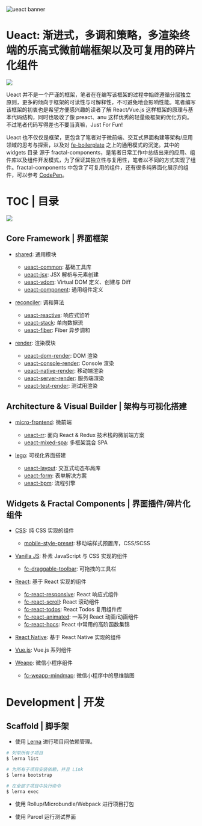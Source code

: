 ![ueact banner](https://user-images.githubusercontent.com/5803001/44896692-a51adc00-ad2b-11e8-9be9-ac495c77932e.png)

# Ueact: 渐进式，多调和策略，多渲染终端的乐高式微前端框架以及可复用的碎片化组件

![](https://badge.fury.io/gh/wxyyxc1992%2FUeact.svg)

Ueact 并不是一个严谨的框架，笔者在在编写该框架的过程中始终遵循分层独立原则，更多的倾向于框架的可读性与可解释性，不可避免地会影响性能。笔者编写该框架的初衷也是希望方便感兴趣的读者了解 React/Vue.js 这样框架的原理与基本代码结构，同时也吸收了像 preact、anu 这样优秀的轻量级框架的优化方向。不过笔者代码写得差也不要当真嘛，Just For Fun!

Ueact 也不仅仅是框架，更包含了笔者对于微前端、交互式界面构建等架构/应用领域的思考与探索，以及对 [fe-boilerplate](https://github.com/wxyyxc1992/fe-boilerplate) 之上的通用模式的沉淀。其中的 widgets 目录 源于 fractal-components，是笔者日常工作中总结出来的应用、组件库以及组件开发模式，为了保证其独立性与复用性，笔者以不同的方式实现了组件。fractal-components 中包含了可复用的组件，还有很多纯界面化展示的组件，可以参考 [CodePen](https://codepen.io/dashboard/)。

# TOC | 目录

![](https://github.com/danistefanovic/build-your-own-x/raw/master/feynman.png)

## Core Framework | 界面框架

- [shared](./framework/shared): 通用模块

  - [ueact-common](./framework/shared/ueact-common): 基础工具库
  - [ueact-jsx](./framework/shared/ueact-jsx): JSX 解析与元素创建
  - [ueact-vdom](./framework/shared/ueact-vdom): Virtual DOM 定义、创建与 Diff
  - [ueact-component](./framework/shared/ueact-component): 通用组件定义

* [reconciler](./framework/reconciler): 调和算法

  - [ueact-reactive](./framework/ueact-reactive): 响应式监听
  - [ueact-stack](./framework/ueact-stack): 单向数据流
  - [ueact-fiber](./framework/ueact-fiber): Fiber 异步调和

- [render](./framework/render): 渲染模块

  - [ueact-dom-render](./framework/render/ueact-dom-render): DOM 渲染
  - [ueact-console-render](./framework/render/ueact-console-render): Console 渲染
  - [ueact-native-render](./framework/render/ueact-native-render): 移动端渲染
  - [ueact-server-render](./framework/render/ueact-server-render): 服务端渲染
  - [ueact-test-render](./framework/render/ueact-test-render): 测试用渲染

## Architecture & Visual Builder | 架构与可视化搭建

- [micro-frontend](./micro-frontend): 微前端

  - [ueact-rr](./micro-frontend/ueact-rr): 面向 React & Redux 技术栈的微前端方案
  - [ueact-mixed-spa](./framework/micro-frontend/ueact-mixed-spa): 多框架混合 SPA

- [lego](./lego): 可视化界面搭建

  - [ueact-layout](./lego/ueact-layout): 交互式动态布局库
  - [ueact-form](./lego/ueact-form): 表单解决方案
  - [ueact-bpm](./lego/ueact-bpm): 流程引擎

## Widgets & Fractal Components | 界面插件/碎片化组件

- [CSS](./css): 纯 CSS 实现的组件

  - [mobile-style-preset](./css/mobile-style-preset): 移动端样式预置库，CSS/SCSS

- [Vanilla JS](./vanilla): 朴素 JavaScript 与 CSS 实现的组件

  - [fc-draggable-toolbar](./vanilla/fc-draggable-toolbar): 可拖拽的工具栏

- [React](./widgets/react): 基于 React 实现的组件

  - [fc-react-responsive](./widgets/react/fc-react-responsive): React 响应式组件
  - [fc-react-scroll](./widgets/react/fc-react-scroll): React 滚动组件
  - [fc-react-todos](./widgets/react/fc-react-todos): React Todos 复用组件库
  - [fc-react-animated](./widgets/react/fc-react-animated): 一系列 React 动画/动画组件
  - [fc-react-hocs](./widgets/react/fc-react-hocs): React 中常用的高阶函数集锦

- [React Native](./react-native): 基于 React Native 实现的组件

- [Vue.js](./vue): Vue.js 系列组件

- [Weapp](./weapp): 微信小程序组件

  - [fc-weapp-mindmap](./weapp/fc-weapp-mindmap): 微信小程序中的思维脑图

# Development | 开发

## Scaffold | 脚手架

- 使用 [Lerna](https://github.com/lerna/lerna#lernajson) 进行项目间依赖管理。

```sh
# 列举所有子项目
$ lerna list

# 为所有子项目安装依赖，并且 Link
$ lerna bootstrap

# 在全部子项目中执行命令
$ lerna exec
```

- 使用 Rollup/Microbundle/Webpack 进行项目打包

- 使用 Parcel 运行测试界面
